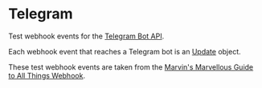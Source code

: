# Telegram

Test webhook events for the [Telegram Bot API](https://core.telegram.org/bots/api).

Each webhook event that reaches a Telegram bot is an [Update](https://core.telegram.org/bots/api#update) object.

These test webhook events are taken from the [Marvin's Marvellous Guide to All Things Webhook](https://core.telegram.org/bots/webhooks#testing-your-bot-with-updates).
